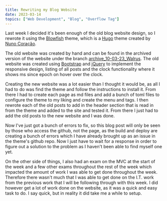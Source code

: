 ```yaml
---
title: Rewriting my Blog Website
date: 2023-03-14
topics: ["Web Development", "Blog", "Overflow Tag"]
---
```


Last week I decided it's been enough of the old blog website design, so I rewrote it using the [Blowfish](https://github.com/nunocoracao/blowfish) theme, which is a [Hugo](https://gohugo.io/) theme created by [Nuno Coração](https://github.com/nunocoracao).

The old website was created by hand and can be found in the archived version of the website under the branch [archive_10-03-23_Walrus](https://github.com/joush007/joush007.github.io/tree/archive_10-03-23_Walrus). The old website was created using [Bootstrap](https://getbootstrap.com/) and [jQuery](https://jquery.com/) to implement the responsive design, listing of all posts and the clock functionality where it shows ms since epoch on hover over the clock.

Creating the new website was a lot easier than I thought it would be, as all I had to do was find the theme and follow the instructions to install it. From there I had to create each page as md files and add a bunch of toml files to configure the theme to my liking and create the menu and tags. I then rewrote each of the old posts to add in the header section that is read in from the theme and added to the site and tested it. From there I just had to add the old posts to the new website and I was done.

Now I've just got a bunch of errors to fix, so this blog post will only be seen by those who access the github, not the page, as the build and deploy are creating a bunch of errors which I have already brought up as an issue in the theme's github repo. Now I just have to wait for a response in order to figure out a solution to the problem as I haven't been able to find myself one yet.

On the other side of things, I also had an exam on the MVC at the start of the week and a few other exams throughout the rest of the week which impacted the amount of work I was able to get done throughout the week. Therefore there wasn't much that I was able to get done on the I.T. work from the previous work that I will be following through with this week. I did however get a lot of work done on the website, as it was a quick and easy task to do. I say quick, but in reality it did take me a while to setup.